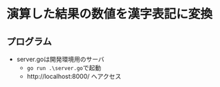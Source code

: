 # 演算した結果の数値を漢字表記に変換
## プログラム
- server.goは開発環境用のサーバ
    - `go run .\server.go`で起動
    - http://localhost:8000/ へアクセス